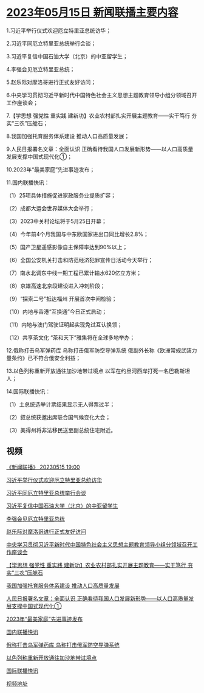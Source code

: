 # [2023年05月15日 新闻联播主要内容](https://tv.cctv.com/lm/xwlb/day/20230515.shtml)

1.习近平举行仪式欢迎厄立特里亚总统访华；

2.习近平同厄立特里亚总统举行会谈；

3.习近平复信中国石油大学（北京）的中亚留学生；

4.李强会见厄立特里亚总统；

5.赵乐际对摩洛哥进行正式友好访问；

6.中央学习贯彻习近平新时代中国特色社会主义思想主题教育领导小组分领域召开工作座谈会；

7.【学思想 强党性 重实践 建新功】农业农村部扎实开展主题教育——实干笃行 夯实“三农”压舱石；

8.我国加强托育服务体系建设 推动人口高质量发展；

9.人民日报署名文章：全面认识 正确看待我国人口发展新形势——以人口高质量发展支撑中国式现代化①；

10.2023年“最美家庭”先进事迹发布；

11.国内联播快讯：

（1）25项具体措施促进家政服务业提质扩容；

（2）成都大运会世界媒体大会举行；

（3）2023中关村论坛将于5月25日开幕；

（4）今年前4个月我国与中东欧国家进出口同比增长2.8%；

（5）国产卫星遥感影像自主保障率达到90%以上；

（6）全国公安机关打击和防范经济犯罪宣传日活动今天举行；

（7）南水北调东中线一期工程已累计输水620亿立方米；

（8）京雄高速北京段建设进入冲刺阶段；

（9）“探索二号”抵达福州 开展首次中间检验；

（10）内地与香港“互换通”今日正式启动；

（11）内地与澳门驾驶证明起实现免试互认换领；

（12）共享茶文化 “茶和天下”雅集将在全球多地举办；

12.俄称打击乌军弹药库 乌称打击俄军防空导弹系统 俄副外长称《欧洲常规武装力量条约》已不符合俄安全利益；

13.以色列称重新开放通往加沙地带过境点 以军在约旦河西岸打死一名巴勒斯坦人；

14.国际联播快讯：

（1）土总统选举计票结果显示无人得票过半；

（2）叙总统获邀出席联合国气候变化大会；

（3）美得州将非法移民送至副总统住宅附近。

## 视频

[《新闻联播》 20230515 19:00](https://tv.cctv.com/2023/05/15/VIDEzIf43FADw0c7dEAYbGnG230515.shtml)

[习近平举行仪式欢迎厄立特里亚总统访华](https://tv.cctv.com/2023/05/15/VIDEBlkQoFXHvYK7C0ne3Mgo230515.shtml)

[习近平同厄立特里亚总统举行会谈](https://tv.cctv.com/2023/05/15/VIDEdIIt58wAlngrtYsbCmEg230515.shtml)

[习近平复信中国石油大学（北京）的中亚留学生](https://tv.cctv.com/2023/05/15/VIDELn72K3tQGf7gRwEINsQg230515.shtml)

[李强会见厄立特里亚总统](https://tv.cctv.com/2023/05/15/VIDEb3HJZh4o59ecGLG2kmqA230515.shtml)

[赵乐际对摩洛哥进行正式友好访问](https://tv.cctv.com/2023/05/15/VIDEJV7y2CMTc8eKgK7wfAJA230515.shtml)

[中央学习贯彻习近平新时代中国特色社会主义思想主题教育领导小组分领域召开工作座谈会](https://tv.cctv.com/2023/05/15/VIDE99nhZ3RkrAo6T8bcuJnZ230515.shtml)

[【学思想 强党性 重实践 建新功】农业农村部扎实开展主题教育——实干笃行 夯实“三农”压舱石](https://tv.cctv.com/2023/05/15/VIDEOH1adqUH9w0DubW97VI1230515.shtml)

[我国加强托育服务体系建设 推动人口高质量发展](https://tv.cctv.com/2023/05/15/VIDEklWuQ7aUqhGemrBi4Wdq230515.shtml)

[人民日报署名文章：全面认识 正确看待我国人口发展新形势——以人口高质量发展支撑中国式现代化①](https://tv.cctv.com/2023/05/15/VIDEZftqCL0yrQNSfRkiwnXx230515.shtml)

[2023年“最美家庭”先进事迹发布](https://tv.cctv.com/2023/05/15/VIDEGGt1LVLRh5R4rEQApw46230515.shtml)

[国内联播快讯](https://tv.cctv.com/2023/05/15/VIDERZ4NjWZWgF0x2eDbL9JY230515.shtml)

[俄称打击乌军弹药库 乌称打击俄军防空导弹系统](https://tv.cctv.com/2023/05/15/VIDE3nuYXj1DNH6vVK25hzNJ230515.shtml)

[以色列称重新开放通往加沙地带过境点](https://tv.cctv.com/2023/05/15/VIDEBLMAaoEESTPCCRrZ4iKn230515.shtml)

[国际联播快讯](https://tv.cctv.com/2023/05/15/VIDEK9CJt9Dpb7H5PdTuFtwl230515.shtml)

[视频地址](https://tv.cctv.com/lm/xwlb/day/20230515.shtml) 

